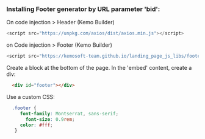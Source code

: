 
### Installing Footer generator by URL parameter 'bid':

On code injection > Header (Kemo Builder)

```js
<script src="https://unpkg.com/axios/dist/axios.min.js"></script>
```

on Code injection > Footer (Kemo Builder)

```js
<script src="https://kemosoft-team.github.io/landing_page_js_libs/footerBrandInfo.js"></script>
```

Create a block at the bottom of the page. In the 'embed' content, create a div:
```html
  <div id="footer"></div>
```

Use a custom CSS:
```css
  .footer {
  	 font-family: Montserrat, sans-serif;
	   font-size: 0.9rem;
  	 color: #fff;
   }
```








